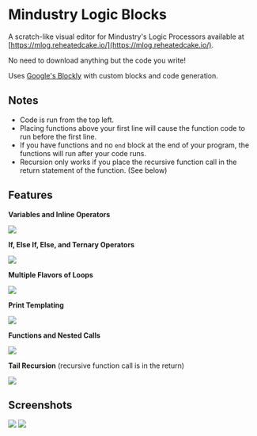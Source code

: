 # Mindustry Logic Blocks

A scratch-like visual editor for Mindustry's Logic Processors available at [https://mlog.reheatedcake.io/](https://mlog.reheatedcake.io/).

No need to download anything but the code you write!

Uses [Google's Blockly](https://developers.google.com/blockly) with custom blocks and code generation.

## Notes

- Code is run from the top left.
- Placing functions above your first line will cause the function code to run before the first line.
- If you have functions and no `end` block at the end of your program, the functions will run after your code runs.
- Recursion only works if you place the recursive function call in the return statement of the function. (See below)

## Features

**Variables and Inline Operators**

[<img src="https://i.imgur.com/kIPjpfT.png">](https://i.imgur.com/kIPjpfT.png)

**If, Else If, Else, and Ternary Operators**

[<img src="https://i.imgur.com/qdND9e3.png">](https://i.imgur.com/qdND9e3.png)

**Multiple Flavors of Loops**

[<img src="https://i.imgur.com/D4731GY.png">](https://i.imgur.com/D4731GY.png)

**Print Templating**

[<img src="https://i.imgur.com/k9j0Nwf.png">](https://i.imgur.com/k9j0Nwf.png)

**Functions and Nested Calls**

[<img src="https://i.imgur.com/3r2zolR.png">](https://i.imgur.com/3r2zolR.png)

**Tail Recursion** (recursive function call is in the return)

[<img src="https://i.imgur.com/OQ4FwWT.png">](https://i.imgur.com/OQ4FwWT.png)

## Screenshots

[<img src="https://i.imgur.com/3iQa9ES.png">](https://i.imgur.com/3iQa9ES.png)
[<img src="https://i.imgur.com/8PPVooc.png">](https://i.imgur.com/8PPVooc.png)
